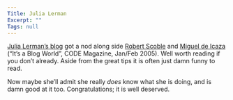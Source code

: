 ```yaml
---
Title: Julia Lerman
Excerpt: ""
Tags: null
---
```

<div class="Section1"> <p><a href="http://www.thedatafarm.com/blog/" target="_blank">Julia Lerman&rsquo;s blog</a> got a nod along side <a href="http://scoble.weblogs.com/" target="_blank">Robert Scoble</a> and <a href="http://primates.ximian.com/~miguel/activity-log.php" target="_blank">Miguel de Icaza</a> (&ldquo;It&rsquo;s a Blog World&rdquo;, CODE Magazine, Jan/Feb 2005). Well worth reading if you don&rsquo;t already. Aside from the great tips it is often just damn funny to read.</p> <p>Now maybe she&rsquo;ll admit she really <i><span style='font-style:italic'>does</span></i> know what she is doing, and is damn good at it too. Congratulations; it is well deserved.</p></div>